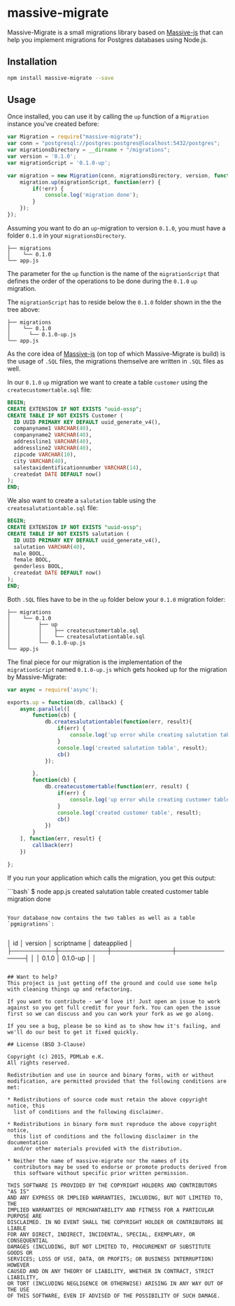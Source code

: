 # massive-migrate

Massive-Migrate is a small migrations library based on [Massive-js](https://github.com/robconery/massive-js) that can help you implement migrations for Postgres databases using Node.js.

## Installation

```bash
npm install massive-migrate --save
```

## Usage

Once installed, you can use it by calling the `up` function of a `Migration` instance you've created before:

```js
var Migration = require("massive-migrate");
var conn = "postgresql://postgres:postgres@localhost:5432/postgres";
var migrationsDirectory = __dirname + "/migrations";
var version = '0.1.0';
var migrationScript = '0.1.0-up';

var migration = new Migration(conn, migrationsDirectory, version, function () {
    migration.up(migrationScript, function(err) {
        if(!err) {
        	console.log('migration done');
        }
    });
});
```

Assuming you want to do an `up`-migration to version `0.1.0`, you must have a folder `0.1.0` in your `migrationsDirectory`.

```
├── migrations
│    └── 0.1.0
└── app.js
```

The parameter for the `up` function is the name of the `migrationScript` that defines the order of the operations to be done during the `0.1.0` `up` migration.

The `migrationScript` has to reside below the `0.1.0` folder shown in the the tree above:

```
├── migrations
│    └── 0.1.0
│      └── 0.1.0-up.js
└── app.js
```

As the core idea of [Massive-js](https://github.com/robconery/massive-js) (on top of which Massive-Migrate is build) is the usage of `.SQL` files, the migrations themselve are written in `.SQL` files as well.

In our `0.1.0` `up` migration we want to create a table `customer` using the `createcustomertable.sql` file:

```SQL
BEGIN;
CREATE EXTENSION IF NOT EXISTS "uuid-ossp";
CREATE TABLE IF NOT EXISTS Customer (
  ID UUID PRIMARY KEY DEFAULT uuid_generate_v4(),
  companyname1 VARCHAR(40),
  companyname2 VARCHAR(40),
  addressline1 VARCHAR(40),
  addressline2 VARCHAR(40),
  zipcode VARCHAR(10),
  city VARCHAR(40),
  salestaxidentificationnumber VARCHAR(14),
  createdat DATE DEFAULT now()
);
END;
```

We also want to create a `salutation` table using the `createsalutationtable.sql` file:

```SQL
BEGIN;
CREATE EXTENSION IF NOT EXISTS "uuid-ossp";
CREATE TABLE IF NOT EXISTS salutation (
  ID UUID PRIMARY KEY DEFAULT uuid_generate_v4(),
  salutation VARCHAR(40),
  male BOOL,
  female BOOL,
  genderless BOOL,
  createdat DATE DEFAULT now()
);
END;
```

Both `.SQL` files have to be in the `up` folder below your `0.1.0` migration folder:

```
├── migrations
│    └── 0.1.0
│         ├── up
│         │    ├── createcustomertable.sql
│         │    └── createsalutationtable.sql
│         └── 0.1.0-up.js
└── app.js
```

The final piece for our migration is the implementation of the `migrationScript` named `0.1.0-up.js` which gets hooked up for the migration by Massive-Migrate:

```js
var async = require('async');

exports.up = function(db, callback) {
    async.parallel([
        function(cb) {
            db.createsalutationtable(function(err, result){
                if(err) {
                    console.log('up error while creating salutation table: ', err)
                }
                console.log('created salutation table', result);
                cb()
            });

        },
        function(cb) {
            db.createcustomertable(function(err, result) {
                if(err) {
                    console.log('up error while creating customer table: ', err)
                }
                console.log('created customer table', result);
                cb()
            })
        }
    ], function(err, result) {
        callback(err)
    })

};
```

If you run your application which calls the migration, you get this output:

```bash`
$ node app.js
created salutation table
created customer table
migration done
```

Your database now contains the two tables as well as a table `pgmigrations`:


```
│    id    │  version  │  scriptname  │  dateapplied  │
├──────────┼───────────┼──────────────┼───────────────┤
│  <guid>  │   0.1.0   │   0.1.0-up   │    <date>     │
```

## Want to help?
This project is just getting off the ground and could use some help with cleaning things up and refactoring.

If you want to contribute - we'd love it! Just open an issue to work against so you get full credit for your fork. You can open the issue first so we can discuss and you can work your fork as we go along.

If you see a bug, please be so kind as to show how it's failing, and we'll do our best to get it fixed quickly.

## License (BSD 3-Clause)

Copyright (c) 2015, PDMLab e.K.
All rights reserved.

Redistribution and use in source and binary forms, with or without
modification, are permitted provided that the following conditions are met:

* Redistributions of source code must retain the above copyright notice, this
  list of conditions and the following disclaimer.

* Redistributions in binary form must reproduce the above copyright notice,
  this list of conditions and the following disclaimer in the documentation
  and/or other materials provided with the distribution.

* Neither the name of massive-migrate nor the names of its
  contributors may be used to endorse or promote products derived from
  this software without specific prior written permission.

THIS SOFTWARE IS PROVIDED BY THE COPYRIGHT HOLDERS AND CONTRIBUTORS "AS IS"
AND ANY EXPRESS OR IMPLIED WARRANTIES, INCLUDING, BUT NOT LIMITED TO, THE
IMPLIED WARRANTIES OF MERCHANTABILITY AND FITNESS FOR A PARTICULAR PURPOSE ARE
DISCLAIMED. IN NO EVENT SHALL THE COPYRIGHT HOLDER OR CONTRIBUTORS BE LIABLE
FOR ANY DIRECT, INDIRECT, INCIDENTAL, SPECIAL, EXEMPLARY, OR CONSEQUENTIAL
DAMAGES (INCLUDING, BUT NOT LIMITED TO, PROCUREMENT OF SUBSTITUTE GOODS OR
SERVICES; LOSS OF USE, DATA, OR PROFITS; OR BUSINESS INTERRUPTION) HOWEVER
CAUSED AND ON ANY THEORY OF LIABILITY, WHETHER IN CONTRACT, STRICT LIABILITY,
OR TORT (INCLUDING NEGLIGENCE OR OTHERWISE) ARISING IN ANY WAY OUT OF THE USE
OF THIS SOFTWARE, EVEN IF ADVISED OF THE POSSIBILITY OF SUCH DAMAGE.
